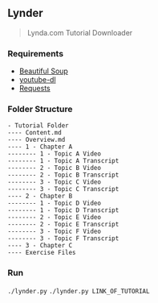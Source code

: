 ## Lynder
> Lynda.com Tutorial Downloader

### Requirements
- [Beautiful Soup](https://www.crummy.com/software/BeautifulSoup/bs4/doc/)
- [youtube-dl](https://rg3.github.io/youtube-dl/)
- [Requests](http://docs.python-requests.org/en/master/)

### Folder Structure
```
- Tutorial Folder
---- Content.md
---- Overview.md
---- 1 - Chapter A
-------- 1 - Topic A Video
-------- 1 - Topic A Transcript
-------- 2 - Topic B Video
-------- 2 - Topic B Transcript
-------- 3 - Topic C Video
-------- 3 - Topic C Transcript
---- 2 - Chapter B
-------- 1 - Topic D Video
-------- 1 - Topic D Transcript
-------- 2 - Topic E Video
-------- 2 - Topic E Transcript
-------- 3 - Topic F Video
-------- 3 - Topic F Transcript
---- 3 - Chapter C
---- Exercise Files
```

### Run
`./lynder.py`
`./lynder.py LINK_OF_TUTORIAL`
